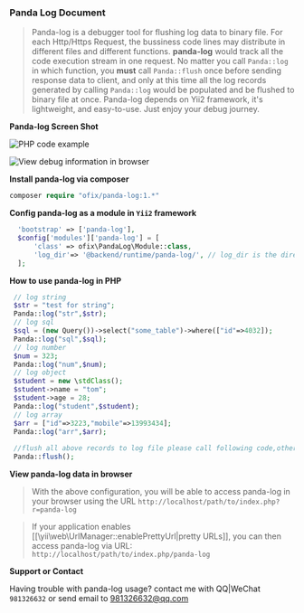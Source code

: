 ### Panda Log Document

> Panda-log is a debugger tool for flushing log data to binary file.
 For each Http/Https Request, the bussiness code lines may distribute in different files and different functions.
 **panda-log** would track all the code execution stream in one request. No matter you call `Panda::log` in which function, you **must** call `Panda::flush` once before sending response data to client, and only at this time all the log records generated by calling `Panda::log` would be populated and be flushed to binary file at once.
 Panda-log depends on Yii2 framework, it's lightweight, and easy-to-use. Just enjoy your debug journey.

**Panda-log Screen Shot**

![PHP code example](http://github.com/ofix/panda-log/raw/master/assets/panda_log_1.png)

![View debug information in browser](http://github.com/ofix/panda-log/raw/master/assets/panda_log_2.png) 

**Install panda-log via composer**

```php
composer require "ofix/panda-log:1.*"
```
 
**Config panda-log as a module in `Yii2`  framework**
```php 
  'bootstrap' => ['panda-log'],
  $config['modules']['panda-log'] = [
      'class' => ofix\PandaLog\Module::class,
      'log_dir'=> '@backend/runtime/panda-log/', // log_dir is the directory panda-log files located on
  ];
```

**How to use panda-log in PHP**
```php
 // log string
 $str = "test for string";
 Panda::log("str",$str);
 // log sql
 $sql = (new Query())->select("some_table")->where(["id"=>4032]);
 Panda::log("sql",$sql);
 // log number
 $num = 323;
 Panda::log("num",$num);
 // log object
 $student = new \stdClass();
 $student->name = "tom";
 $student->age = 28;
 Panda::log("student",$student);
 // log array
 $arr = ["id"=>3223,"mobile"=>13993434];
 Panda::log("arr",$arr);
 
 //flush all above records to log file please call following code,otherwise it would not save in files.
 Panda::flush();
```

**View panda-log data in browser**
>With the above configuration, you will be able to access panda-log in your browser using
 the URL `http://localhost/path/to/index.php?r=panda-log`

>If your application enables [[\yii\web\UrlManager::enablePrettyUrl|pretty URLs]],
you can then access panda-log via URL: `http://localhost/path/to/index.php/panda-log`


**Support or Contact**

Having trouble with panda-log usage? 
contact me with QQ|WeChat `981326632` or send email to 981326632@qq.com
